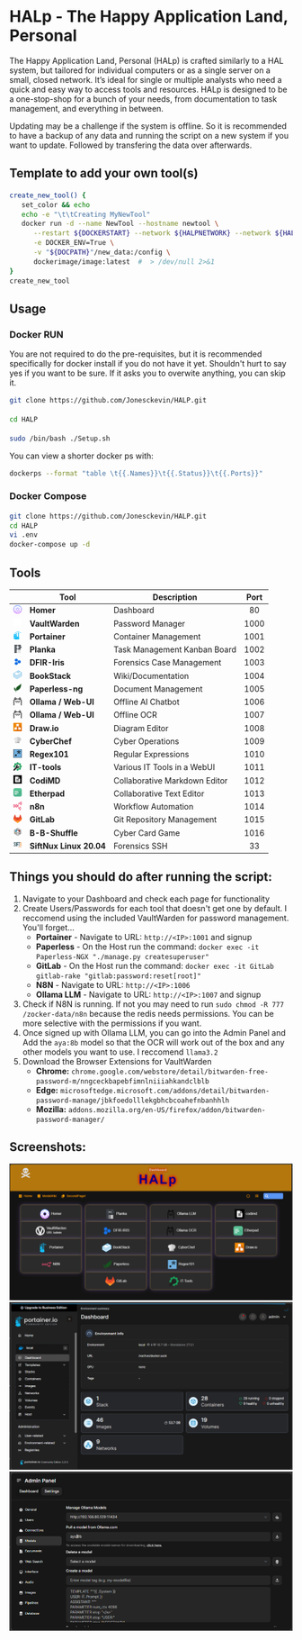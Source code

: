 # HALp - The Happy Application Land, Personal
The Happy Application Land, Personal (HALp) is crafted similarly to a HAL system, but tailored for individual computers or as a single server on a small, closed network. It’s ideal for single or multiple analysts who need a quick and easy way to access tools and resources. HALp is designed to be a one-stop-shop for a bunch of your needs, from documentation to task management, and everything in between.

Updating may be a challenge if the system is offline. So it is recommended to have a backup of any data and running the script on a new system if you want to update. Followed by transfering the data over afterwards.

## Template to add your own tool(s)
```bash
create_new_tool() {
   set_color && echo
   echo -e "\t\tCreating MyNewTool"
   docker run -d --name NewTool --hostname newtool \
      --restart ${DOCKERSTART} --network ${HALPNETWORK} --network ${HALPNETWORK}_DB \
      -e DOCKER_ENV=True \
      -v "${DOCPATH}"/new_data:/config \
      dockerimage/image:latest  #  > /dev/null 2>&1
}
create_new_tool
```


## **Usage**
### Docker RUN
You are not required to do the pre-requisites, but it is recommended specifically for docker install if you do not have it yet. Shouldn't hurt to say yes if you want to be sure. If it asks you to overwite anything, you can skip it.

```bash
git clone https://github.com/Jonesckevin/HALP.git

cd HALP

sudo /bin/bash ./Setup.sh
```

You can view a shorter docker ps with:
```bash
dockerps --format "table \t{{.Names}}\t{{.Status}}\t{{.Ports}}"
```

### Docker Compose
```bash
git clone https://github.com/Jonesckevin/HALP.git
cd HALP
vi .env
docker-compose up -d
```

## **Tools**

|| **Tool**            | **Description**                       | **Port** |
|-|-----------------|-----------------------------------|:------:|
| <img src="./zocker-data/homer/tools/homer.png" width="15" height="15"> | **Homer** | Dashboard | 80 |
| <img src="./zocker-data/homer/tools/vaultwarden-light.png" width="15" height="15"> | **VaultWarden**     | Password Manager                  | 1000 |
| <img src="./zocker-data/homer/tools/portainer.png" width="15" height="15"> | **Portainer**       | Container Management              | 1001 |
| <img src="./zocker-data/homer/tools/planka.png" width="15" height="15"> | **Planka**          | Task Management Kanban Board      | 1002 |
| <img src="./zocker-data/homer/tools/dfir-iris.png" width="15" height="15"> | **DFIR-Iris**       | Forensics Case Management         | 1003 |
| <img src="./zocker-data/homer/tools/bookstack.png" width="15" height="15"> | **BookStack**       | Wiki/Documentation                | 1004 |
| <img src="./zocker-data/homer/tools/paperless.png" width="15" height="15"> | **Paperless-ng**    | Document Management               | 1005 |
| <img src="./zocker-data/homer/tools/ollama.png" width="15" height="15"> | **Ollama / Web-UI** | Offline AI Chatbot                | 1006 |
| <img src="./zocker-data/homer/tools/ollama.png" width="15" height="15"> | **Ollama / Web-UI** | Offline OCR                       | 1007 |
| <img src="./zocker-data/homer/tools/draw.png" width="15" height="15"> | **Draw.io**         | Diagram Editor                    | 1008 |
| <img src="./zocker-data/homer/tools/cyberchef.png" width="15" height="15"> | **CyberChef**       | Cyber Operations                  | 1009 |
| <img src="./zocker-data/homer/tools/RegExr.png" width="15" height="15"> | **Regex101**        | Regular Expressions               | 1010 |
| <img src="./zocker-data/homer/tools/it-tools.png" width="15" height="15"> | **IT-tools**        | Various IT Tools in a WebUI       | 1011 |
| <img src="./zocker-data/homer/tools/codimd.png" width="15" height="15"> | **CodiMD**          | Collaborative Markdown Editor     | 1012 |
| <img src="./zocker-data/homer/tools/etherpad.png" width="15" height="15"> | **Etherpad**        | Collaborative Text Editor         | 1013 |
| <img src="./zocker-data/homer/tools/n8n.png" width="15" height="15"> | **n8n**             | Workflow Automation               | 1014 |
| <img src="./zocker-data/homer/tools/gitlab.png" width="15" height="15"> | **GitLab**          | Git Repository Management         | 1015 |
| <img src="./zocker-data/homer/tools/b-b-shuffle.png" width="15" height="15"> | **B-B-Shuffle**     | Cyber Card Game                   | 1016 |
| <img src="./zocker-data/homer/tools/SiftNux.png" width="15" height="15"> | **SiftNux Linux 20.04** | Forensics SSH | 33 |


## **Things you should do after running the script:**
1. Navigate to your Dashboard and check each page for functionality
2. Create Users/Passwords for each tool that doesn't get one by default. I reccomend using the included VaultWarden for password management. You'll forget...
   - **Portainer** - Navigate to URL: `http://<IP>:1001` and signup
   - **Paperless** - On the Host run the command: `docker exec -it Paperless-NGX "./manage.py createsuperuser"`
   - **GitLab** - On the Host run the command: `docker exec -it GitLab gitlab-rake "gitlab:password:reset[root]"`
   - **N8N** - Navigate to URL: `http://<IP>:1006`
   - **Ollama LLM** - Navigate to URL: `http://<IP>:1007` and signup
3. Check if N8N is running. If not you may need to run `sudo chmod -R 777 /zocker-data/n8n` because the redis needs permissions. You can be more selective with the permissions if you want.
4. Once signed up with Ollama LLM, you can go into the Admin Panel and Add the `aya:8b` model so that the OCR will work out of the box and any other models you want to use. I reccomend `llama3.2`
5.  Download the Browser Extensions for VaultWarden
    -  **Chrome:** `chrome.google.com/webstore/detail/bitwarden-free-password-m/nngceckbapebfimnlniiiahkandclblb`
    -  **Edge:** `microsoftedge.microsoft.com/addons/detail/bitwarden-password-manage/jbkfoedolllekgbhcbcoahefnbanhhlh`
    -  **Mozilla:** `addons.mozilla.org/en-US/firefox/addon/bitwarden-password-manager/`

## **Screenshots:**
![Dashboard](./screenshot-examples/Example-Dashboard.png)
![Portainer](./screenshot-examples/Example-Portainer.png)
![OpenWebUI](./screenshot-examples/Example-OllamaWebUI.png)
